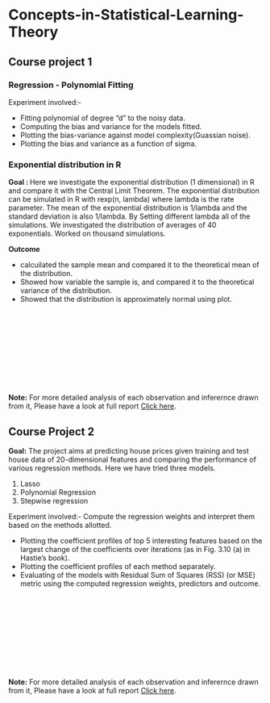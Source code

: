 # Concepts-in-Statistical-Learning-Theory
## Course project 1 ##
### Regression - Polynomial Fitting ###
Experiment involved:-
* Fitting polynomial of degree “d” to the noisy data.
* Computing the bias and variance for the models fitted.
* Plotting the bias-variance against model complexity(Guassian noise).
* Plotting the bias and variance as a function of sigma.


### Exponential distribution in R ###
<b> Goal : </b> Here we investigate the exponential distribution (1 dimensional)
in R and compare it with the Central Limit Theorem. The exponential distribution
can be simulated in R with rexp(n, lambda) where lambda is the rate parameter.
The mean of the exponential distribution is 1/lambda and the standard deviation is
also 1/lambda. By Setting different lambda all of the simulations. We investigated the distribution of averages of 40 exponentials.
Worked on thousand simulations.

<b> Outcome </b>
* calcuilated the sample mean and compared it to the theoretical mean of the
distribution.
* Showed how variable the sample is, and compared it to the
theoretical variance of the distribution.
* Showed that the distribution is approximately normal using plot.

<object data="https://github.com/rajanskumarsoni/Concepts-in-Statistical-Learning-Theory/blob/master/Assignment_1/CSLT_Assignment_1.pdf " width="700px" height="700px">
    <embed src="https://github.com/rajanskumarsoni/Concepts-in-Statistical-Learning-Theory/blob/master/Assignment_1/CSLT_Assignment_1.pdf">
   <p><b>Note:</b> For more detailed analysis of each observation and inferernce drawn from it, Please have a look at full report  <a href="https://github.com/rajanskumarsoni/Concepts-in-Statistical-Learning-Theory/blob/master/Assignment_1/CSLT_Assignment_1.pdf">Click here</a>.</p>
    </embed>
   </object>
   
   ## Course Project 2 ##
   <b> Goal:</b> The project aims at predicting house prices given training and test house data of
20-dimensional features and comparing the performance of various regression methods. Here we have tried three models.
1.  Lasso
2.  Polynomial Regression
3.  Stepwise regression

Experiment involved:-
Compute the regression weights and interpret them based on the methods allotted.
* Plotting the coefficient profiles of top 5 interesting features based on the largest change of the
coefficients over iterations (as in Fig. 3.10 (a) in Hastie’s book).
* Plotting the coefficient profiles of each method separately. 
* Evaluating of the models with Residual Sum of Squares (RSS) (or MSE) metric using the
computed regression weights, predictors and outcome.
<object data="https://github.com/rajanskumarsoni/Concepts-in-Statistical-Learning-Theory/blob/master/Assignment_2/CSLT_Assignment_2.pdf " width="700px" height="700px">
    <embed src="https://github.com/rajanskumarsoni/Concepts-in-Statistical-Learning-Theory/blob/master/Assignment_2/CSLT_Assignment_2.pdf">
   <p><b>Note:</b> For more detailed analysis of each observation and inferernce drawn from it, Please have a look at full report  <a href="https://github.com/rajanskumarsoni/Concepts-in-Statistical-Learning-Theory/blob/master/Assignment_2/CSLT_Assignment_2.pdf ">Click here</a>.</p>
    </embed>
   </object>
